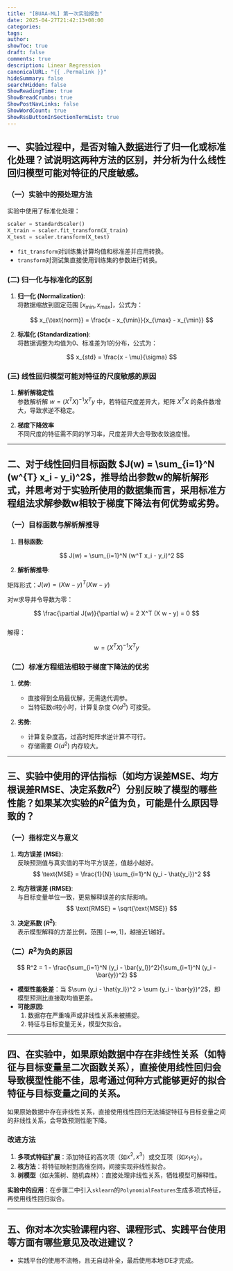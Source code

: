 ```yaml
---
title: "[BUAA-ML] 第一次实验报告"
date: 2025-04-27T21:42:13+08:00
categories: 
tags: 
author: 
showToc: true
draft: false
comments: true
description: Linear Regression
canonicalURL: "{{ .Permalink }}"
hideSummary: false
searchHidden: false
ShowReadingTime: true
ShowBreadCrumbs: true
ShowPostNavLinks: false
ShowWordCount: true
ShowRssButtonInSectionTermList: true
---
```

## 一、实验过程中，是否对输入数据进行了归一化或标准化处理？试说明这两种方法的区别，并分析为什么线性回归模型可能对特征的尺度敏感。  

### （一）实验中的预处理方法  

实验中使用了标准化处理：  

```python
scaler = StandardScaler()
X_train = scaler.fit_transform(X_train)
X_test = scaler.transform(X_test)
```

- `fit_transform`对训练集计算均值和标准差并应用转换。  
- `transform`对测试集直接使用训练集的参数进行转换。  

### (二) 归一化与标准化的区别  

1. **归一化 (Normalization)**:  
	将数据缩放到固定范围 $[x_{\min}, x_{\max}]$，公式为：  
   
   $$ x_{\text{norm}} = \frac{x - x_{\min}}{x_{\max} - x_{\min}} $$  

2. **标准化 (Standardization)**:  
	将数据调整为均值为0、标准差为1的分布，公式为：  
   
   $$ x_{std} = \frac{x - \mu}{\sigma} $$  

### (三) 线性回归模型可能对特征的尺度敏感的原因  

1. **解析解稳定性**  
	参数解析解 $w = (X^T X)^{-1} X^T y$ 中，若特征尺度差异大，矩阵 $X^T X$ 的条件数增大，导致求逆不稳定。  

2. **梯度下降效率**  
	不同尺度的特征需不同的学习率，尺度差异大会导致收敛速度慢。  

---

## 二、对于线性回归目标函数 $J(w) = \sum_{i=1}^N (w^{T} x_i - y_i)^2$，推导给出参数w的解析解形式，并思考对于实验所使用的数据集而言，采用标准方程组法求解参数w相较于梯度下降法有何优势或劣势。  

### （一）目标函数与解析解推导  

1. **目标函数**:  

   $$ J(w) = \sum_{i=1}^N (w^T x_i - y_i)^2 $$  

2. **解析解推导**:  

矩阵形式：$J(w) = (X w - y)^T (X w - y)$  

对w求导并令导数为零：  

   $$ \frac{\partial J(w)}{\partial w} = 2 X^T (X w - y) = 0 $$  
解得：  

   $$ w = (X^T X)^{-1} X^T y $$

### （二）标准方程组法相较于梯度下降法的优劣  

1. **优势**:  
   - 直接得到全局最优解，无需迭代调参。  
   - 当特征数d较小时，计算复杂度 $O(d^3)$ 可接受。  

2. **劣势**:  
   - 计算复杂度高，过高时矩阵求逆计算不可行。  
   - 存储需要 $O(d^2)$ 内存较大。  

---

## 三、实验中使用的评估指标（如均方误差MSE、均方根误差RMSE、决定系数$R^2$）分别反映了模型的哪些性能？如果某次实验的$R^2$值为负，可能是什么原因导致的？  

### （一）指标定义与意义  

1. **均方误差 (MSE)**:  
	反映预测值与真实值的平均平方误差，值越小越好。  
   $$ \text{MSE} = \frac{1}{N} \sum_{i=1}^N (y_i - \hat{y_i})^2 $$  

2. **均方根误差 (RMSE)**:  
	与目标变量单位一致，更易解释误差的实际影响。  
   $$ \text{RMSE} = \sqrt{\text{MSE}} $$  

3. **决定系数 ($R^2$)**:  
	表示模型解释的方差比例，范围 $(-\infty, 1]$，越接近1越好。  

### （二）$R^2$为负的原因  

$$ R^2 = 1 - \frac{\sum_{i=1}^N (y_i - \bar{y_l})^2}{\sum_{i=1}^N (y_i - \bar{y})^2} $$  
- **模型性能极差**：当 $\sum (y_i - \hat{y_l})^2 > \sum (y_i - \bar{y})^2$，即模型预测比直接取均值更差。  
- **可能原因**:  
	1. 数据存在严重噪声或非线性关系未被捕捉。  
	2. 特征与目标变量无关，模型欠拟合。  

---

## 四、在实验中，如果原始数据中存在非线性关系（如特征与目标变量呈二次函数关系），直接使用线性回归会导致模型性能不佳，思考通过何种方式能够更好的拟合特征与目标变量之间的关系。  

如果原始数据中存在非线性关系，直接使用线性回归无法捕捉特征与目标变量之间的非线性关系，会导致预测性能下降。  

### 改进方法  

1. **多项式特征扩展**：添加特征的高次项（如$x^2, x^3$）或交互项（如$x_1 x_2$）。  
2. **核方法**：将特征映射到高维空间，间接实现非线性拟合。  
3. **树模型**（如决策树、随机森林）：直接处理非线性关系，牺牲模型可解释性。  

**实验中的应用**：在步骤二中引入`sklearn`的`PolynomialFeatures`生成多项式特征，再使用线性回归拟合。  

---

## 五、你对本次实验课程内容、课程形式、实践平台使用等方面有哪些意见及改进建议？  

- 实践平台的使用不流畅，且无自动补全，最后使用本地IDE才完成。  
